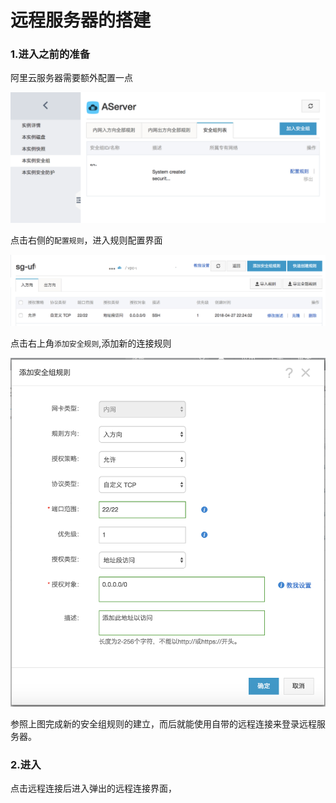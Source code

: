 # 远程服务器的搭建
### 1.进入之前的准备
阿里云服务器需要额外配置一点  

![pic1](img/pic1.png)  

点击右侧的`配置规则`，进入规则配置界面  

![pic2](img/pic2.png)  

点击右上角`添加安全规则`,添加新的连接规则

![pic3](img/pic3.png)

参照上图完成新的安全组规则的建立，而后就能使用自带的远程连接来登录远程服务器。


### 2.进入

点击远程连接后进入弹出的远程连接界面，
